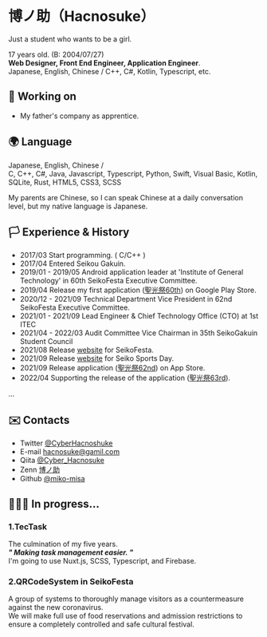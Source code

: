 # 博ノ助（Hacnosuke）

Just a student who wants to be a girl.  

17 years old. (B: 2004/07/27)  
**Web Designer, Front End Engineer, Application Engineer**.  
Japanese, English, Chinese / C++, C#, Kotlin, Typescript, etc. 

## 📁 Working on
- My father's company as apprentice.

## 🌍 Language
Japanese, English, Chinese /  
C, C++, C#, Java, Javascript, Typescript, Python, Swift, Visual Basic, Kotlin, SQLite, Rust, HTML5, CSS3, SCSS 

My parents are Chinese, so I can speak Chinese at a daily conversation level, but my native language is Japanese.

## 🏳️ Experience & History
- 2017/03           Start programming. ( C/C++ )
- 2017/04           Entered Seikou Gakuin.
- 2019/01 - 2019/05 Android application leader at 'Institute of General Technology' in 60th SeikoFesta Executive Committee.
- 2019/04           Release my first application ([聖光祭60th](https://play.google.com/store/apps/details?id=jp.ac.seiko.seikofestaapp60th)) on Google Play Store.
- 2020/12 - 2021/09 Technical Department Vice President in 62nd SeikoFesta Executive Committee.
- 2021/01 - 2021/09 Lead Engineer & Chief Technology Office (CTO) at 1st ITEC
- 2021/04 - 2022/03 Audit Committee Vice Chairman in 35th SeikoGakuin Student Council
- 2021/08           Release [website](https://seikofes.official.jp/2021/) for SeikoFesta.
- 2021/09           Release [website](https://seikosportsfes-2021.web.app/score/) for Seiko Sports Day.
- 2021/09           Release application ([聖光祭62nd](https://apps.apple.com/jp/app/%E7%AC%AC62%E5%9B%9E%E8%81%96%E5%85%89%E7%A5%AD/id1579141008)) on App Store.
- 2022/04           Supporting the release of the application ([聖光祭63rd](https://apps.apple.com/jp/app/%E7%AC%AC63%E5%9B%9E%E8%81%96%E5%85%89%E7%A5%AD/id1621281479)).

...

## ✉️ Contacts
- Twitter [@CyberHacnoshuke](https://twitter.com/CyberHacnoshuke)
- E-mail hacnosuke@gamil.com
- Qiita [@Cyber_Hacnosuke](https://qiita.com/Cyber_Hacnosuke)
- Zenn [博ノ助](https://zenn.dev/cyber_hacnosuke)
- Github [@miko-misa](https://github.com/miko-misa)

## 🧑🏻‍💻 In progress...
### 1.TecTask
The culmination of my five years.  
_**" Making task management easier. "**_  
I'm going to use Nuxt.js, SCSS, Typescript, and Firebase.  


### 2.QRCodeSystem in SeikoFesta

A group of systems to thoroughly manage visitors as a countermeasure against the new coronavirus.  
We will make full use of food reservations and admission restrictions to ensure a completely controlled and safe cultural festival.  
